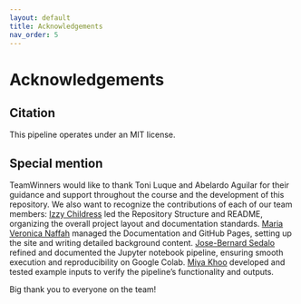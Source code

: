 ```yaml
---
layout: default
title: Acknowledgements
nav_order: 5
---
```


# Acknowledgements

## Citation
This pipeline operates under an MIT license.
  
## Special mention
TeamWinners would like to thank Toni Luque and Abelardo Aguilar for their guidance and support throughout the course and the development of this repository. We also want to recognize the contributions of each of our team members:
[Izzy Childress](https://github.com/allebasil) led the Repository Structure and README, organizing the overall project layout and documentation standards.
[Maria Veronica Naffah](https://github.com/veronicanaffah) managed the Documentation and GitHub Pages, setting up the site and writing detailed background content.
[Jose-Bernard Sedalo](https://github.com/JoseBernardS) refined and documented the Jupyter notebook pipeline, ensuring smooth execution and reproducibility on Google Colab.
[Miya Khoo](https://github.com/miyakhoo2002) developed and tested example inputs to verify the pipeline’s functionality and outputs.

Big thank you to everyone on the team!
